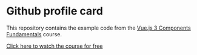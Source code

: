 # Github profile card

This repository contains the example code from the [	Vue.js 3 Components Fundamentals](https://vueschool.io/courses/vuejs-3-components-fundamentals) course.

[Click here to watch the course for free](https://vueschool.io/courses/vuejs-3-components-fundamentals)
